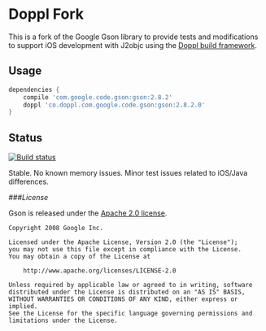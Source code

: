 # Doppl Fork

This is a fork of the Google Gson library to provide tests and modifications to support 
iOS development with J2objc using the [Doppl build framework](http://doppl.co/).

## Usage

```groovy
dependencies {
    compile 'com.google.code.gson:gson:2.8.2'
    doppl 'co.doppl.com.google.code.gson:gson:2.8.2.0'
}
```

## Status

[![Build status](https://build.appcenter.ms/v0.1/apps/db3e8d75-8d99-496c-9b3a-4445a574a4f1/branches/j2objc-2.8.2/badge)](https://appcenter.ms)

Stable. No known memory issues. Minor test issues related to iOS/Java differences.

###*License*

Gson is released under the [Apache 2.0 license](LICENSE).

```
Copyright 2008 Google Inc.

Licensed under the Apache License, Version 2.0 (the "License");
you may not use this file except in compliance with the License.
You may obtain a copy of the License at

    http://www.apache.org/licenses/LICENSE-2.0

Unless required by applicable law or agreed to in writing, software
distributed under the License is distributed on an "AS IS" BASIS,
WITHOUT WARRANTIES OR CONDITIONS OF ANY KIND, either express or implied.
See the License for the specific language governing permissions and
limitations under the License.
```
